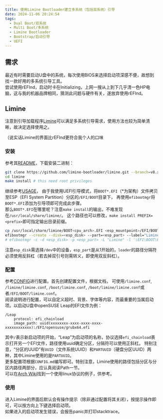 ```yaml
---
title: 使用Limine Bootloader建立多系统（包括双系统）引导
date: 2024-11-06 20:24:54
tags:
  - Dual Boot/双系统
  - Multi Boot/多系统
  - Limine Bootloader
  - Bootstrap/启动引导
  - UEFI
---
```


## 需求
最近有时需要启动U盘中的系统，每次使用BIOS来选择启动项深感不便，故想到找一款好用的多系统引导工具。  
尝试使用rEFInd，启动时卡在Initializing，上网一搜从上到下几乎清一色HP电脑，这与我的机器品牌相同，猜测此问题与硬件有关，遂放弃使用rEFInd。

## Limine
注意到引导加载程序[Limine](https://limine-bootloader.org/)可以满足多系统引导需求，使用方法也较为简单清晰，故决定选择使用之。

<!-- more -->

（说实话Limine的界面比rEFInd更符合我个人的口味

### 安装
参考其[README](https://github.com/limine-bootloader/limine/blob/v8.x/README.md)，下载安装二进制：
```bash
git clone https://github.com/limine-bootloader/limine.git --branch=v8.x-binary --depth=1
cd limine
make install # this need root privileges
```
继续参考[USAGE](https://github.com/limine-bootloader/limine/blob/v8.x/USAGE.md)，
由于我使用UEFI引导模式，将`BOOT*.EFI`（\*为架构）文件拷贝至ESP（EFI System Partition）分区的`/EFI/BOOT`目录下，
再使用`efibootmgr`将`BOOT*.EFI`添加为引导项即可完成此步骤。  
那么`BOOT*.EFI`在哪里呢？注意`make install`的输出，不难发现在`/usr/local/share/limine/`。
这个路径也可以修改，`make install PREFIX=<prefix>`即可指定输出目录前缀。
```bash
cp /usr/local/share/limine/BOOT<cpu_arch>.EFI <esp_mountpoint>/EFI/BOOT/ # root privileges needed
efibootmgr --create --disk=<esp_disk> --part=<esp_part> --label="Limine" --loader='\EFI\BOOT\BOOT<cpu_arch>.efi' # backslashes!
# efibootmgr -c -d <esp_disk> -p <esp_part> -L "Limine" -l '\EFI\BOOT\BOOT<cpu_arch>.efi'
```
注意`esp_disk`需选择`/dev`中的设备，`esp_part`是从1开始的，`loader`的路径分隔符必须使用反斜杠（若去掉双引号则需转义，即使用双反斜杠）。

### 配置
参考[CONFIG](https://github.com/limine-bootloader/limine/blob/v8.x/CONFIG.md)进行配置。首先创建配置文件，根据文档，
可使用`/limine.conf`, `/limine/limine.conf`, `/boot/limine.conf`, `/boot/limine/limine.conf`或者`/EFI/BOOT/limine.conf`。  
阅读说明进行配置，可以自定义超时、背景、字体等内容，而最重要的当属启动项。以启动U盘中openSUSE Leap的EFI文件为例：
```
/Leap
    protocol: efi_chainload
    image_path: uuid(xxxxxxxx-xxxx-xxxx-xxxx-xxxxxxxxxxxx):/EFI/opensuse/grubx64.efi
```
其中`/`表示新启动项的开始，“Leap”为启动项的名称，协议选择`efi_chainload`表示打开另一个EFI文件，路径使用uuid确定分区，分隔符可以使用正斜杠。
特别注意，“分区的UUID”有`UUID`（文件系统UUID）和`PARTUUID`（硬盘分区UUID）两种，其中Limine使用的是`PARTUUID`。  
更多配置项根据`CONFIG.md`编写即可。特别注意，Limine使用的路径包括分区与分区内路径两部分，应认真阅读Path一节。  
可以在[Arch Wiki](https://wiki.archlinux.org/title/Limine#Configuration)找到一个使用linux协议的例子，供参考。

### 使用
进入Limine的界面后默认会有操作提示（除非通过配置将其关闭），按提示操作即可，可以按方向上下键选择启动项。  
如果进入的启动项发生错误，会报告panic并打印stacktrace。
